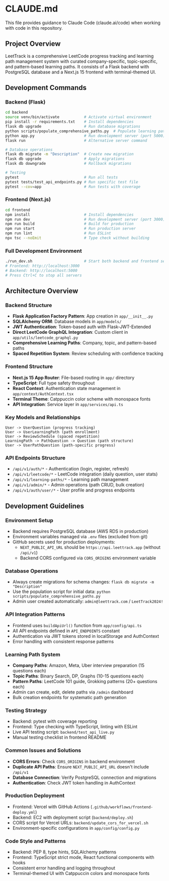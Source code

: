 # CLAUDE.md

This file provides guidance to Claude Code (claude.ai/code) when working with code in this repository.

## Project Overview

LeetTrack is a comprehensive LeetCode progress tracking and learning path management system with curated company-specific, topic-specific, and pattern-based learning paths. It consists of a Flask backend with PostgreSQL database and a Next.js 15 frontend with terminal-themed UI.

## Development Commands

### Backend (Flask)
```bash
cd backend
source venv/bin/activate           # Activate virtual environment
pip install -r requirements.txt    # Install dependencies
flask db upgrade                   # Run database migrations
python scripts/populate_comprehensive_paths.py  # Populate learning paths
python app.py                      # Run development server (port 5000)
flask run                          # Alternative server command

# Database operations
flask db migrate -m "Description"  # Create new migration
flask db upgrade                   # Apply migrations
flask db downgrade                 # Rollback migrations

# Testing
pytest                             # Run all tests
pytest tests/test_api_endpoints.py # Run specific test file
pytest --cov=app                   # Run tests with coverage
```

### Frontend (Next.js)
```bash
cd frontend
npm install                        # Install dependencies
npm run dev                        # Run development server (port 3000)
npm run build                      # Build for production
npm run start                      # Run production server
npm run lint                       # Run ESLint
npx tsc --noEmit                   # Type check without building
```

### Full Development Environment
```bash
./run_dev.sh                       # Start both backend and frontend servers
# Frontend: http://localhost:3000
# Backend: http://localhost:5000
# Press Ctrl+C to stop all servers
```

## Architecture Overview

### Backend Structure
- **Flask Application Factory Pattern**: App creation in `app/__init__.py`
- **SQLAlchemy ORM**: Database models in `app/models/`
- **JWT Authentication**: Token-based auth with Flask-JWT-Extended
- **Direct LeetCode GraphQL Integration**: Custom client in `app/utils/leetcode_graphql.py`
- **Comprehensive Learning Paths**: Company, topic, and pattern-based paths
- **Spaced Repetition System**: Review scheduling with confidence tracking

### Frontend Structure
- **Next.js 15 App Router**: File-based routing in `app/` directory
- **TypeScript**: Full type safety throughout
- **React Context**: Authentication state management in `app/context/AuthContext.tsx`
- **Terminal Theme**: Catppuccin color scheme with monospace fonts
- **API Integration**: Service layer in `app/services/api.ts`

### Key Models and Relationships
```
User -> UserQuestion (progress tracking)
User -> UserLearningPath (path enrollment)
User -> ReviewSchedule (spaced repetition)
LearningPath -> PathQuestion -> Question (path structure)
User -> UserPathQuestion (path-specific progress)
```

### API Endpoints Structure
- `/api/v1/auth/*` - Authentication (login, register, refresh)
- `/api/v1/leetcode/*` - LeetCode integration (daily question, user stats)
- `/api/v1/learning-paths/*` - Learning path management
- `/api/v1/admin/*` - Admin operations (path CRUD, bulk creation)
- `/api/v1/auth/user/*` - User profile and progress endpoints

## Development Guidelines

### Environment Setup
- Backend requires PostgreSQL database (AWS RDS in production)
- Environment variables managed via `.env` files (excluded from git)
- GitHub secrets used for production deployments:
  - `NEXT_PUBLIC_API_URL` should be `https://api.leettrack.app` (without `/api/v1`)
  - Backend CORS configured via `CORS_ORIGINS` environment variable

### Database Operations
- Always create migrations for schema changes: `flask db migrate -m "Description"`
- Use the population script for initial data: `python scripts/populate_comprehensive_paths.py`
- Admin user created automatically: `admin@leettrack.com` / `LeetTrack2024!`

### API Integration Patterns
- Frontend uses `buildApiUrl()` function from `app/config/api.ts`
- All API endpoints defined in `API_ENDPOINTS` constant
- Authentication via JWT tokens stored in localStorage and AuthContext
- Error handling with consistent response patterns

### Learning Path System
- **Company Paths**: Amazon, Meta, Uber interview preparation (15 questions each)
- **Topic Paths**: Binary Search, DP, Graphs (10-15 questions each)
- **Pattern Paths**: LeetCode 101 guide, Grokking patterns (20+ questions each)
- Admin can create, edit, delete paths via `/admin` dashboard
- Bulk creation endpoints for systematic path generation

### Testing Strategy
- Backend: pytest with coverage reporting
- Frontend: Type checking with TypeScript, linting with ESLint
- Live API testing script: `backend/test_api_live.py`
- Manual testing checklist in frontend README

### Common Issues and Solutions
- **CORS Errors**: Check `CORS_ORIGINS` in backend environment
- **Duplicate API Paths**: Ensure `NEXT_PUBLIC_API_URL` doesn't include `/api/v1`
- **Database Connection**: Verify PostgreSQL connection and migrations
- **Authentication**: Check JWT token handling in AuthContext

### Production Deployment
- Frontend: Vercel with GitHub Actions (`.github/workflows/frontend-deploy.yml`)
- Backend: EC2 with deployment script (`backend/deploy.sh`)
- CORS script for Vercel URLs: `backend/update_cors_for_vercel.sh`
- Environment-specific configurations in `app/config/config.py`

### Code Style and Patterns
- Backend: PEP 8, type hints, SQLAlchemy patterns
- Frontend: TypeScript strict mode, React functional components with hooks
- Consistent error handling and logging throughout
- Terminal-themed UI with Catppuccin colors and monospace fonts